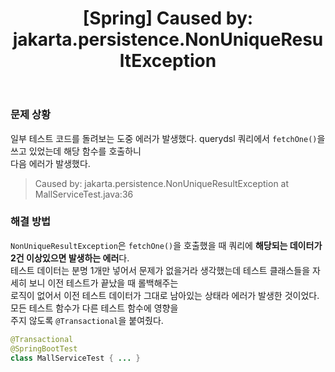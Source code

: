 ﻿---
toc: true
title:  "[Spring] Caused by: jakarta.persistence.NonUniqueResultException"
last_modified_at:   2023-07-25
categories : Project
excerpt: ""
image: ""
sitemap :
  changefreq : weekly
  priority : 1.0
use_math: true
published: true
---

### 문제 상황
일부 테스트 코드를 돌려보는 도중 에러가 발생했다. querydsl 쿼리에서 `fetchOne()`을 쓰고 있었는데 해당 함수를 호출하니<br>
다음 에러가 발생했다.<br>
> Caused by: jakarta.persistence.NonUniqueResultException at MallServiceTest.java:36

### 해결 방법
`NonUniqueResultException`은 `fetchOne()`을 호출했을 때 쿼리에 **해당되는 데이터가 2건 이상있으면 발생하는 에러**다.<br>
테스트 데이터는 분명 1개만 넣어서 문제가 없을거라 생각했는데 테스트 클래스들을 자세히 보니 이전 테스트가 끝났을 때 롤백해주는 <br>
로직이 없어서 이전 테스트 데이터가 그대로 남아있는 상태라 에러가 발생한 것이었다. 모든 테스트 함수가 다른 테스트 함수에 영향을<br>
주지 않도록 `@Transactional`을 붙여줬다.<br>
```java
@Transactional
@SpringBootTest
class MallServiceTest { ... }
```
